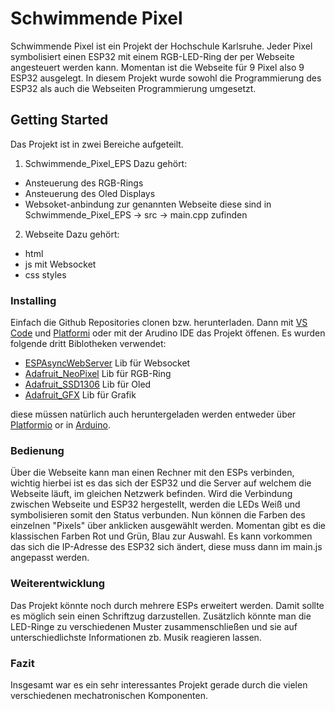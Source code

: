# Schwimmende Pixel

Schwimmende Pixel ist ein Projekt der Hochschule Karlsruhe. Jeder Pixel symbolisiert einen ESP32 mit einem RGB-LED-Ring der per Webseite angesteuert werden kann.
Momentan ist die Webseite für 9 Pixel also 9 ESP32 ausgelegt.
In diesem Projekt wurde sowohl die Programmierung des ESP32 als auch die Webseiten Programmierung umgesetzt.

## Getting Started
Das Projekt ist in zwei Bereiche aufgeteilt.
1. Schwimmende_Pixel_EPS
Dazu gehört:
* Ansteuerung des RGB-Rings
* Ansteuerung des Oled Displays
* Websoket-anbindung zur genannten Webseite
diese sind in Schwimmende_Pixel_EPS -> src -> main.cpp zufinden
2. Webseite
Dazu gehört:
* html
* js mit Websocket
* css styles

### Installing
Einfach die Github Repositories clonen bzw. herunterladen. Dann mit [VS Code](https://code.visualstudio.com/) und [Platformi](https://github.com/platformio/platformio-vscode-ide) oder mit der Arudino IDE das Projekt öffenen. Es wurden folgende dritt Biblotheken verwendet:
* [ESPAsyncWebServer](https://github.com/me-no-dev/ESPAsyncWebServer) Lib für Websocket
* [Adafruit_NeoPixel](https://github.com/adafruit/Adafruit_NeoPixel) Lib für RGB-Ring
* [Adafruit_SSD1306](https://github.com/adafruit/Adafruit_SSD1306) Lib für Oled
* [Adafruit_GFX](https://github.com/adafruit/Adafruit-GFX-Library) Lib für Grafik

diese müssen natürlich auch heruntergeladen werden entweder über [Platformio](https://docs.platformio.org/en/latest/librarymanager/) or in [Arduino](https://www.arduino.cc/en/guide/libraries).

### Bedienung
Über die Webseite kann man einen Rechner mit den ESPs verbinden, wichtig hierbei ist es das sich der ESP32 und die Server auf welchem die Webseite läuft, im gleichen Netzwerk befinden. Wird die Verbindung zwischen Webseite und ESP32 hergestellt, werden die LEDs Weiß und symbolisieren somit den Status verbunden.
Nun können die Farben des einzelnen "Pixels" über anklicken ausgewählt werden. Momentan gibt es die klassischen Farben Rot und Grün, Blau zur Auswahl.
Es kann vorkommen das sich die IP-Adresse des ESP32 sich ändert, diese muss dann im main.js angepasst werden.

### Weiterentwicklung
Das Projekt könnte noch durch mehrere ESPs erweitert werden. Damit sollte es möglich sein einen Schriftzug darzustellen.
Zusätzlich könnte man die LED-Ringe zu verschiedenen Muster zusammenschließen und sie auf unterschiedlichste Informationen zb. Musik reagieren lassen.

### Fazit
Insgesamt war es ein sehr interessantes Projekt gerade durch die vielen verschiedenen mechatronischen Komponenten.